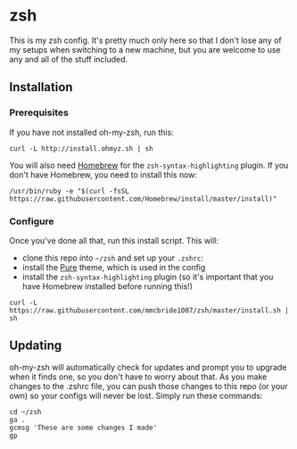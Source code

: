 # zsh

This is my zsh config. It's pretty much only here so that I don't lose any of my setups when switching to a new machine, but you are welcome to use any and all of the stuff included.

## Installation

### Prerequisites

If you have not installed oh-my-zsh, run this:

```
curl -L http://install.ohmyz.sh | sh
```

You will also need [Homebrew](http://brew.sh) for the `zsh-syntax-highlighting` plugin. If you don't have Homebrew, you need to install this now:

```
/usr/bin/ruby -e "$(curl -fsSL https://raw.githubusercontent.com/Homebrew/install/master/install)"
```

### Configure

Once you've done all that, run this install script. This will:
- clone this repo into  `~/zsh` and set up your `.zshrc`:
- install the [Pure](/sindresorhus/pure) theme, which is used in the config
- install the `zsh-syntax-highlighting` plugin (so it's important that you have Homebrew installed before running this!)

```
curl -L https://raw.githubusercontent.com/mmcbride1007/zsh/master/install.sh | sh
```

## Updating

oh-my-zsh will automatically check for updates and prompt you to upgrade when it finds one, so you don't have to worry about that. As you make changes to the .zshrc file, you can push those changes to this repo (or your own) so your configs will never be lost. Simply run these commands:

```
cd ~/zsh
ga .
gcmsg 'These are some changes I made'
gp
```
